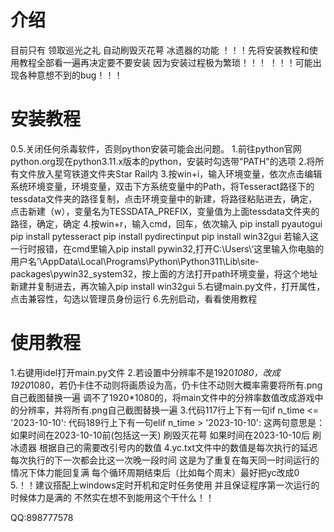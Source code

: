# 介绍
目前只有 领取巡光之礼 自动刷毁灭花萼 冰遗器的功能
！！！先将安装教程和使用教程全部看一遍再决定要不要安装 因为安装过程极为繁琐！！！
！！！可能出现各种意想不到的bug！！！

# 安装教程
0.5.关闭任何杀毒软件，否则python安装可能会出问题。
1.前往python官网python.org现在python3.11.x版本的python，安装时勾选带"PATH"的选项
2.将所有文件放入星穹铁道文件夹Star Rail内
3.按win+i，输入环境变量，依次点击编辑系统环境变量，环境变量，双击下方系统变量中的Path，将Tesseract路径下的tessdata文件夹的路径复制，点击环境变量中的新建，将路径粘贴进去，确定，点击新建（w），变量名为TESSDATA_PREFIX，变量值为上面tessdata文件夹的路径，确定，确定
4.按win+r，输入cmd，回车，依次输入
	pip install pyautogui
	pip install pytesseract
	pip install pydirectinput
	pip install win32gui    若输入这一行时报错，在cmd里输入pip install pywin32,打开C:\Users\‘这里输入你电脑的用户名’\AppData\Local\Programs\Python\Python311\Lib\site-packages\pywin32_system32，按上面的方法打开path环境变量，将这个地址新建并复制进去，再次输入pip install win32gui
5.右键main.py文件，打开属性，点击兼容性，勾选以管理员身份运行
6.先别启动，看看使用教程

# 使用教程
1.右键用idel打开main.py文件
2.若设置中分辨率不是1920*1080，改成1920*1080，若仍卡住不动则将画质设为高，仍卡住不动则大概率需要将所有.png自己截图替换一遍
  调不了1920*1080的，将main文件中的分辨率数值改成游戏中的分辨率，并将所有.png自己截图替换一遍
3.代码117行上下有一句if n_time <= '2023-10-10':  代码189行上下有一句elif n_time > '2023-10-10':		这两句意思是：如果时间在2023-10-10前(包括这一天) 刷毁灭花萼 如果时间在2023-10-10后 刷冰遗器 根据自己的需要改引号内的数值
4.yc.txt文件中的数值是每次执行的延迟 每次执行的下一次都会比这一次晚一段时间 这是为了重复在每天同一时间运行的情况下体力能回复满 每个循环周期结束后（比如每个周末）最好把yc改成0
5.！！建议搭配上windows定时开机和定时任务使用 并且保证程序第一次运行的时候体力是满的 不然实在想不到能用这个干什么！！

QQ:898777578
